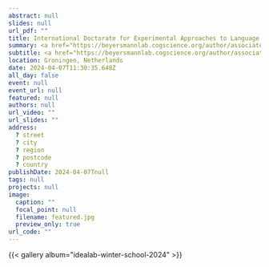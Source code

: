 ```yaml
---
abstract: null
slides: null
url_pdf: ""
title: International Doctorate for Experimental Approaches to Language And Brain (IDEALAB) Winter School
summary: <a href="https://beyersmannlab.cogscience.org/author/associate-professor-elisabeth-lisi-beyersmann/" target="_blank">Associate Professor Lisi Beyersmann</a> attended the <a href="https://www.beyersmannlab.cogscience.org/idealab/" target="_blank">IDEALAB</a> winter school in Groningen, Netherlands, with Assistant Professor Srdjan Popov, Assistant Professor Sebastiaan Mathot, and Dr. Christos Salis (7 April 2024).
subtitle: <a href="https://beyersmannlab.cogscience.org/author/associate-professor-elisabeth-lisi-beyersmann/" target="_blank">Associate Professor Lisi Beyersmann</a> attended the <a href="https://www.beyersmannlab.cogscience.org/idealab/" target="_blank">IDEALAB</a> winter school in Groningen, Netherlands, with Assistant Professor Srdjan Popov, Assistant Professor Sebastiaan Mathot, and Dr. Christos Salis (7 April 2024).
location: Groningen, Netherlands
date: 2024-04-07T11:30:35.648Z
all_day: false
event: null
event_url: null
featured: null
authors: null
url_video: ""
url_slides: ""
address:
  ? street
  ? city
  ? region
  ? postcode
  ? country
publishDate: 2024-04-07Tnull
tags: null
projects: null
image:
  caption: ""
  focal_point: null
  filename: featured.jpg
  preview_only: true
url_code: ""
---
```


{{< gallery album="idealab-winter-school-2024" >}}
